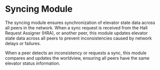 # Syncing Module  

The syncing module ensures synchronization of elevator state data across all peers in the network. When a sync request is received from the Hall Request Assigner (HRA), or another peer, this module updates elevator state data across all peers to prevent inconsistencies caused by network delays or failures.

When a peer detects an inconsistency or requests a sync, this module compares and updates the worldview, ensuring all peers have the same elevator status information.  
